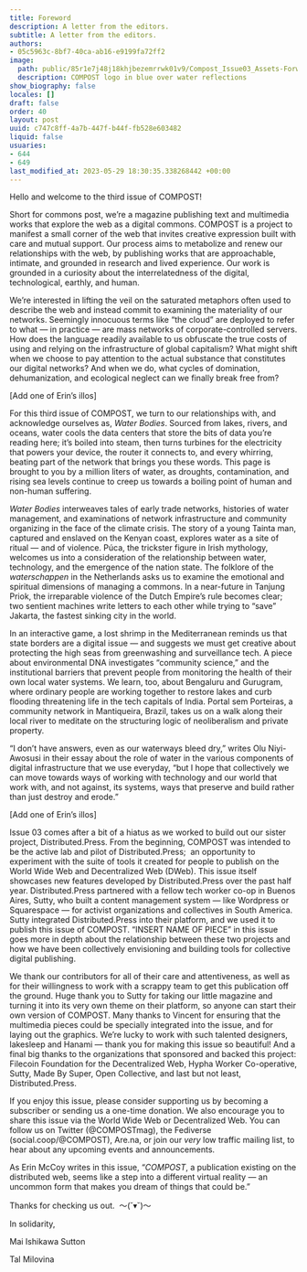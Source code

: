 ```yaml
---
title: Foreword
description: A letter from the editors.
subtitle: A letter from the editors.
authors:
- 05c5963c-8bf7-40ca-ab16-e9199fa72ff2
image:
  path: public/85r1e7j48j18khjbezemrrwk01v9/Compost_Issue03_Assets-Forward1.jpg
  description: COMPOST logo in blue over water reflections
show_biography: false
locales: []
draft: false
order: 40
layout: post
uuid: c747c8ff-4a7b-447f-b44f-fb528e603482
liquid: false
usuaries:
- 644
- 649
last_modified_at: 2023-05-29 18:30:35.338268442 +00:00
---
```


<p style="text-align:start">Hello and welcome to the third issue of COMPOST!</p><p style="text-align:start">Short for commons post, we’re a magazine publishing text and multimedia works that explore the web as a digital commons. COMPOST is a project to manifest a small corner of the web that invites creative expression built with care and mutual support. Our process aims to metabolize and renew our relationships with the web, by publishing works that are approachable, intimate, and grounded in research and lived experience. Our work is grounded in a curiosity about the interrelatedness of the digital, technological, earthly, and human.</p><p style="text-align:start">We’re interested in lifting the veil on the saturated metaphors often used to describe the web and instead commit to examining the materiality of our networks. Seemingly innocuous terms like “the cloud” are deployed to refer to what — in practice — are mass networks of corporate-controlled servers. How does the language readily available to us obfuscate the true costs of using and relying on the infrastructure of global capitalism? What might shift when we choose to pay attention to the actual substance that constitutes our digital networks? And when we do, what cycles of domination, dehumanization, and ecological neglect can we finally break free from?</p><p style="text-align:start">[Add one of Erin’s illos]</p><p style="text-align:start">For this third issue of COMPOST, we turn to our relationships with, and acknowledge ourselves as, <em>Water Bodies</em>. Sourced from lakes, rivers, and oceans, water cools the data centers that store the bits of data you’re reading here; it’s boiled into steam, then turns turbines for the electricity that powers your device, the router it connects to, and every whirring, beating part of the network that brings you these words. This page is brought to you by a million liters of water, as droughts, contamination, and rising sea levels continue to creep us towards a boiling point of human and non-human suffering.</p><p style="text-align:start"><em>Water Bodies</em> interweaves tales of early trade networks, histories of water management, and examinations of network infrastructure and community organizing in the face of the climate crisis. The story of a young Tainta man, captured and enslaved on the Kenyan coast, explores water as a site of ritual — and of violence. Púca, the trickster figure in Irish mythology, welcomes us into a consideration of the relationship between water, technology, and the emergence of the nation state. The folklore of the <em>waterschappen</em> in the Netherlands asks us to examine the emotional and spiritual dimensions of managing a commons. In a near-future in Tanjung Priok, the irreparable violence of the Dutch Empire’s rule becomes clear; two sentient machines write letters to each other while trying to “save” Jakarta, the fastest sinking city in the world.</p><p style="text-align:start">In an interactive game, a lost shrimp in the Mediterranean reminds us that state borders are a digital issue — and suggests we must get creative about protecting the high seas from greenwashing and surveillance tech. A piece about environmental DNA investigates “community science,” and the institutional barriers that prevent people from monitoring the health of their own local water systems. We learn, too, about Bengaluru and Gurugram, where ordinary people are working together to restore lakes and curb flooding threatening life in the tech capitals of India. Portal sem Porteiras, a community network in Mantiqueira, Brazil, takes us on a walk along their local river to meditate on the structuring logic of neoliberalism and private property.&nbsp;</p><p style="text-align:start">“I don’t have answers, even as our waterways bleed dry,” writes Olu Niyi-Awosusi in their essay about the role of water in the various components of digital infrastructure that we use everyday, “but I hope that collectively we can move towards ways of working with technology and our world that work with, and not against, its systems, ways that preserve and build rather than just destroy and erode.”&nbsp;</p><p style="text-align:start">[Add one of Erin’s illos]</p><p style="text-align:start">Issue 03 comes after a bit of a hiatus as we worked to build out our sister project, Distributed.Press. From the beginning, COMPOST was intended to be the active lab and pilot of Distributed.Press;&nbsp; an opportunity to experiment with the suite of tools it created for people to publish on the World Wide Web and Decentralized Web (DWeb). This issue itself showcases new features developed by Distributed.Press over the past half year. Distributed.Press partnered with a fellow tech worker co-op in Buenos Aires, Sutty, who built a content management system — like Wordpress or Squarespace — for activist organizations and collectives in South America. Sutty integrated Distributed.Press into their platform, and we used it to publish this issue of COMPOST. “INSERT NAME OF PIECE” in this issue goes more in depth about the relationship between these two projects and how we have been collectively envisioning and building tools for collective digital publishing.</p><p style="text-align:start">We thank our contributors for all of their care and attentiveness, as well as for their willingness to work with a scrappy team to get this publication off the ground. Huge thank you to Sutty for taking our little magazine and turning it into its very own theme on their platform, so anyone can start their own version of COMPOST. Many thanks to Vincent for ensuring that the multimedia pieces could be specially integrated into the issue, and for laying out the graphics. We’re lucky to work with such talented designers, lakesleep and Hanami — thank you for making this issue so beautiful! And a final big thanks to the organizations that sponsored and backed this project: Filecoin Foundation for the Decentralized Web, Hypha Worker Co-operative, Sutty, Made By Super, Open Collective, and last but not least, Distributed.Press.</p><p style="text-align:start">If you enjoy this issue, please consider supporting us by becoming a subscriber or sending us a one-time donation. We also encourage you to share this issue via the World Wide Web or Decentralized Web. You can follow us on Twitter (@COMPOSTmag), the Fediverse (social.coop/@COMPOST), Are.na, or join our <em>very</em> low traffic mailing list, to hear about any upcoming events and announcements.&nbsp;</p><p style="text-align:start">As Erin McCoy writes in this issue, “<em>COMPOST</em>, a publication existing on the distributed web, seems like a step into a different virtual reality — an uncommon form that makes you dream of things that could be.”</p><p style="text-align:start">Thanks for checking us out.&nbsp; 〜(˘▾˘)〜</p><p style="text-align:start">In solidarity,</p><p style="text-align:start">Mai Ishikawa Sutton</p><p style="text-align:start">Tal Milovina</p>
